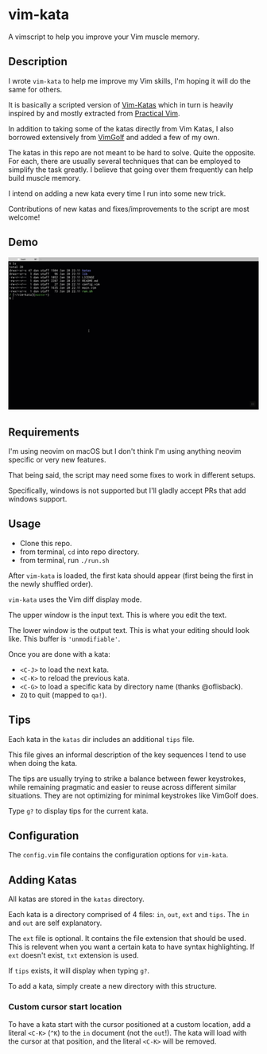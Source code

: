 # vim-kata

A vimscript to help you improve your Vim muscle memory.

## Description

I wrote `vim-kata` to help me improve my Vim skills, I'm hoping it will do the same for others.

It is basically a scripted version of [Vim-Katas](https://github.com/adomokos/Vim-Katas)
which in turn is heavily inspired by and mostly extracted from
[Practical Vim](https://pragprog.com/book/dnvim/practical-vim).

In addition to taking some of the katas directly from Vim Katas, I also borrowed extensively from
[VimGolf](https://www.vimgolf.com/) and added a few of my own.

The katas in this repo are not meant to be hard to solve. Quite the opposite. For each, there are usually
several techniques that can be employed to simplify the task greatly. I believe that going over them
frequently can help build muscle memory.

I intend on adding a new kata every time I run into some new trick.

Contributions of new katas and fixes/improvements to the script are most welcome!

## Demo

![Screencast](https://github.com/dankilman/vim-kata/raw/master/doc/demo.gif)

## Requirements

I'm using neovim on macOS but I don't think I'm using anything neovim specific or very new features.

That being said, the script may need some fixes to work in different setups.

Specifically, windows is not supported but I'll gladly accept PRs that add windows support.

## Usage

* Clone this repo.
* from terminal, `cd` into repo directory.
* from terminal, run `./run.sh`

After `vim-kata` is loaded, the first kata should appear (first being the first in the newly shuffled order).

`vim-kata` uses the Vim diff display mode.

The upper window is the input text. This is where you edit the text.

The lower window is the output text. This is what your editing should look like. This buffer is `'unmodifiable'`.

Once you are done with a kata:

* `<C-J>` to load the next kata.
* `<C-K>` to reload the previous kata.
* `<C-G>` to load a specific kata by directory name (thanks @oflisback).
* `ZQ` to quit (mapped to `qa!`).

## Tips

Each kata in the `katas` dir includes an additional `tips` file.

This file gives an informal description of the key sequences I tend to use when doing the kata.

The tips are usually trying to strike a balance between fewer keystrokes, while remaining pragmatic and
easier to reuse across different similar situations.
They are not optimizing for minimal keystrokes like VimGolf does.

Type `g?` to display tips for the current kata.

## Configuration

The `config.vim` file contains the configuration options for `vim-kata`.

## Adding Katas

All katas are stored in the `katas` directory.

Each kata is a directory comprised of 4 files: `in`, `out`, `ext` and `tips`.
The `in` and `out` are self explanatory.

The `ext` file is optional. It contains the file extension that should be used.
This is relevent when you want a certain kata to have syntax highlighting.
If `ext` doesn't exist, `txt` extension is used.

If `tips` exists, it will display when typing `g?`.

To add a kata, simply create a new directory with this structure.

### Custom cursor start location

To have a kata start with the cursor positioned at a custom location,
add a literal `<C-K>` (`^K`) to the `in` document (not the `out`!). The kata will load with the cursor
at that position, and the literal `<C-K>` will be removed.
